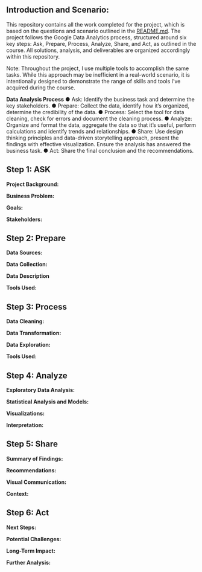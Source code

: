 ## Introduction and Scenario:

This repository contains all the work completed for the project, which is based on the questions and scenario outlined in the [README.md](README.md). The project follows the Google Data Analytics process, structured around six key steps: Ask, Prepare, Process, Analyze, Share, and Act, as outlined in the course. All solutions, analysis, and deliverables are organized accordingly within this repository.

Note: Throughout the project, I use multiple tools to accomplish the same tasks. While this approach may be inefficient in a real-world scenario, it is intentionally designed to demonstrate the range of skills and tools I’ve acquired during the course.

**Data Analysis Process**
  ● Ask: Identify the business task and determine the key stakeholders.
  ● Prepare: Collect the data, identify how it’s organized, determine the credibility of the data.
  ● Process: Select the tool for data cleaning, check for errors and document the cleaning process.
  ● Analyze: Organize and format the data, aggregate the data so that it’s useful, perform calculations and identify trends and relationships.
  ● Share: Use design thinking principles and data-driven storytelling approach, present the findings with effective visualization. Ensure the analysis has answered the business task.
  ● Act: Share the final conclusion and the recommendations.

## Step 1: ASK

**Project Background:**

**Business Problem:**

**Goals:**

**Stakeholders:**

## Step 2: Prepare

**Data Sources:**

**Data Collection:**

**Data Description**

**Tools Used:**

## Step 3: Process

**Data Cleaning:**

**Data Transformation:**

**Data Exploration:**

**Tools Used:**

## Step 4: Analyze

**Exploratory Data Analysis:**

**Statistical Analysis and Models:**

**Visualizations:**

**Interpretation:**

## Step 5: Share

**Summary of Findings:**

**Recommendations:**

**Visual Communication:**

**Context:**

## Step 6: Act

**Next Steps:**

**Potential Challenges:**

**Long-Term Impact:**

**Further Analysis:**
